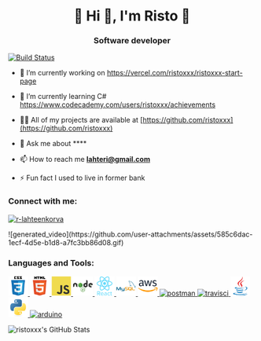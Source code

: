 <h1 align="center">💾 Hi 👋, I'm Risto 💾</h1>
<h3 align="center">Software developer</h3>

[![Build Status](https://app.travis-ci.com/ristoxxx/Tesla.svg?token=cH8YXqr3wQLpyK9FrpjY&branch=main)](https://app.travis-ci.com/ristoxxx/Tesla)

- 🔭 I’m currently working on https://vercel.com/ristoxxx/ristoxxx-start-page

- 🌱 I’m currently learning C# https://www.codecademy.com/users/ristoxxx/achievements

- 👨‍💻 All of my projects are available at [https://github.com/ristoxxx](https://github.com/ristoxxx)

- 💬 Ask me about ****

- 📫 How to reach me **lahteri@gmail.com**

- ⚡ Fun fact I used to live in former bank

<h3 align="left">Connect with me:</h3>
<p align="left">
<a href="https://linkedin.com/in/r-lahteenkorva" target="blank"><img align="center" src="https://www.vectorlogo.zone/logos/linkedin/linkedin-icon.svg" alt="r-lahteenkorva" height="30" width="40" /></a>
</p>
![generated_video](https://github.com/user-attachments/assets/585c6dac-1ecf-4d5e-b1d8-a7fc3bb86d08.gif)

<h3 align="left">Languages and Tools:</h3>
<p > <a href="https://developer.android.com" target="_blank" rel="noreferrer"> 
<a href="https://www.w3schools.com/css/" target="_blank" rel="noreferrer"> <img src="https://raw.githubusercontent.com/devicons/devicon/master/icons/css3/css3-original-wordmark.svg" alt="css3" width="40" height="40"/> </a>
<a href="https://www.w3.org/html/" target="_blank" rel="noreferrer"> <img src="https://raw.githubusercontent.com/devicons/devicon/master/icons/html5/html5-original-wordmark.svg" alt="html5" width="40" height="40"/> </a> 
<a href="https://developer.mozilla.org/en-US/docs/Web/JavaScript" target="_blank" rel="noreferrer"> <img src="https://raw.githubusercontent.com/devicons/devicon/master/icons/javascript/javascript-original.svg" alt="javascript" width="40" height="40"/> </a> 
<a href="https://nodejs.org" target="_blank" rel="noreferrer"> <img src="https://raw.githubusercontent.com/devicons/devicon/master/icons/nodejs/nodejs-original-wordmark.svg" alt="nodejs" width="40" height="40"/> </a> 
<a href="https://reactjs.org/" target="_blank" rel="noreferrer"> <img src="https://raw.githubusercontent.com/devicons/devicon/master/icons/react/react-original-wordmark.svg" alt="react" width="40" height="40"/> </a>
<a href="https://www.mysql.com/" target="_blank" rel="noreferrer"> <img src="https://raw.githubusercontent.com/devicons/devicon/master/icons/mysql/mysql-original-wordmark.svg" alt="mysql" width="40" height="40"/> </a> 
<a href="https://aws.amazon.com" target="_blank" rel="noreferrer"> <img src="https://raw.githubusercontent.com/devicons/devicon/master/icons/amazonwebservices/amazonwebservices-original-wordmark.svg" alt="aws" width="40" height="40"/> </a> 
<a href="https://postman.com" target="_blank" rel="noreferrer"> <img src="https://www.vectorlogo.zone/logos/getpostman/getpostman-icon.svg" alt="postman" width="40" height="40"/> </a> 
<a href="https://travis-ci.org" target="_blank" rel="noreferrer"> <img src="https://www.vectorlogo.zone/logos/travis-ci/travis-ci-icon.svg" alt="travisci" width="40" height="40"/> </a> 
<a href="https://www.java.com" target="_blank" rel="noreferrer"> <img src="https://raw.githubusercontent.com/devicons/devicon/master/icons/java/java-original.svg" alt="java" width="40" height="40"/> </a>
<a href="https://www.python.org" target="_blank" rel="noreferrer"> <img src="https://raw.githubusercontent.com/devicons/devicon/master/icons/python/python-original.svg" alt="python" width="40" height="40"/> </a>  
<a href="https://www.arduino.cc/" target="_blank" rel="noreferrer"> <img src="https://cdn.worldvectorlogo.com/logos/arduino-1.svg" alt="arduino" width="40" height="40"/> </a> </p>
<img src="https://github-readme-streak-stats.herokuapp.com/?user=ristoxxx&theme=default&hide_border=false" alt="ristoxxx's GitHub Stats" />
